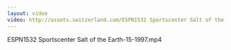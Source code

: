 ```yaml
---
layout: video
video: http://assets.switzerland.com/ESPN1532 Sportscenter Salt of the Earth-15-1997.mp4
---
```

ESPN1532 Sportscenter Salt of the Earth-15-1997.mp4
